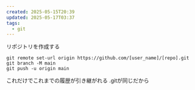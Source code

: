 ```yaml
---
created: 2025-05-15T20:39
updated: 2025-05-17T03:37
tags:
  - git
---
```



リポジトリを作成する
```
git remote set-url origin https://github.com/[user_name]/[repo].git
git branch -M main
git push -u origin main
```


これだけでこれまでの履歴が引き継がれる
.gitが同じだから